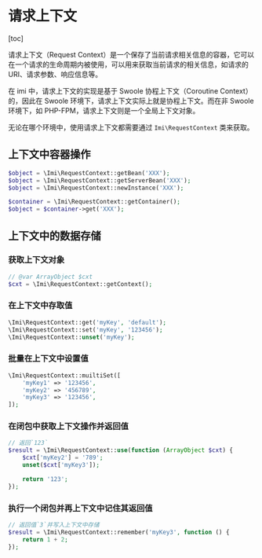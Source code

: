 # 请求上下文

[toc]

请求上下文（Request Context）是一个保存了当前请求相关信息的容器，它可以在一个请求的生命周期内被使用，可以用来获取当前请求的相关信息，如请求的 URI、请求参数、响应信息等。

在 imi 中，请求上下文的实现是基于 Swoole 协程上下文（Coroutine Context）的，因此在 Swoole 环境下，请求上下文实际上就是协程上下文。而在非 Swoole 环境下，如 PHP-FPM，请求上下文则是一个全局上下文对象。

无论在哪个环境中，使用请求上下文都需要通过 `Imi\RequestContext` 类来获取。


## 上下文中容器操作

```php
$object = \Imi\RequestContext::getBean('XXX');
$object = \Imi\RequestContext::getServerBean('XXX');
$object = \Imi\RequestContext::newInstance('XXX');

$container = \Imi\RequestContext::getContainer();
$object = $container->get('XXX');
```

## 上下文中的数据存储

### 获取上下文对象

```php
// @var ArrayObject $cxt
$cxt = \Imi\RequestContext::getContext();
```

### 在上下文中存取值

```php
\Imi\RequestContext::get('myKey', 'default');
\Imi\RequestContext::set('myKey', '123456');
\Imi\RequestContext::unset('myKey');
```

### 批量在上下文中设置值

```php
\Imi\RequestContext::muiltiSet([
    'myKey1' => '123456',
    'myKey2' => '456789',
    'myKey3' => '123456',
]);
```

### 在闭包中获取上下文操作并返回值

```php
// 返回`123`
$result = \Imi\RequestContext::use(function (ArrayObject $cxt) {
    $cxt['myKey2'] = '789';
    unset($cxt['myKey3']);

    return '123';
});
```

### 执行一个闭包并再上下文中记住其返回值

```php
// 返回值`3`并写入上下文中存储
$result = \Imi\RequestContext::remember('myKey3', function () {
    return 1 + 2;
});
```
